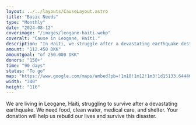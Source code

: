 ```yaml
---
layout: ../../layouts/CauseLayout.astro
title: "Basic Needs"
type: "Monthly"
date: "2024-08-12"
coverimage: "/images/leogane-haiti.webp"
coveralt: "Cause in Leogane, Haiti."
description: "In Haiti, we struggle after a devastating earthquake destroyed our community."
amount: "112.450 DKK"
amountgoal: "of 250.000 DKK"
donors: "150+"
time: "90 days"
status: "To go"
map: "https://www.google.com/maps/embed?pb=!1m18!1m12!1m3!1d15133.644405589543!2d-72.6372456937449!3d18.51031562129761!2m3!1f0!2f0!3f0!3m2!1i1024!2i768!4f13.1!3m3!1m2!1s0x8eb9cdcd5558ae65%3A0xf020c6e583ae7ab9!2zTMOpb2fDom5lLCBIYWl0aQ!5e0!3m2!1sda!2sdk!4v1733998535782!5m2!1sda!2sdk"
width: "340"
height: "116"
---
```

<!-- Definerer metadata med Frontmatter til dynamisk integrering i 'CauseLayout.astro' -->

We are living in Leogane, Haiti, struggling to survive after a devastating earthquake. We need food, clean water, medical care, and shelter. Your donation will help us rebuild our lives and survive this disaster.